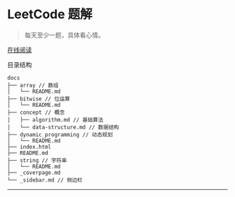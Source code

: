 # LeetCode 题解

> 每天至少一题，具体看心情。

[在线阅读](https://clgang.github.io/leetcode-note/#/)

目录结构

```
docs
├── array // 数组
│   └── README.md
├── bitwise // 位运算
│   └── README.md
├── concept // 概念
│   ├── algorithm.md // 基础算法
│   └── data-structure.md // 数据结构
├── dynamic_programming // 动态规划
│   └── README.md
├── index.html
├── README.md
├── string // 字符串
│   └── README.md
├── _coverpage.md
└── _sidebar.md // 侧边栏
```

------